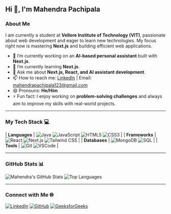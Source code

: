 ## Hi 👋, I'm Mahendra Pachipala

<!--
**MahendraPachipala/MahendraPachipala** is a ✨ _special_ ✨ repository because its `README.md` (this file) appears on your GitHub profile.
-->

### About Me

I am currently a student at **Vellore Institute of Technology (VIT)**, passionate about web development and eager to learn new technologies. My focus right now is mastering **Next.js** and building efficient web applications.

- 🔭 I’m currently working on an **AI-based personal assistant** built with **Next.js**.
- 🌱 I’m currently learning **Next.js**.
- 💬 Ask me about **Next.js, React, and AI assistant development**.
- 📫 How to reach me: [LinkedIn](https://www.linkedin.com/in/naga-mahendra-pachipala-54216623a/) | Email: [mahendrapachipala123@gmail.com](mailto:mahendrapachipala123@gmail.com)
- 😄 Pronouns: **He/Him**
- ⚡ Fun fact: I enjoy working on **problem-solving challenges** and always aim to improve my skills with real-world projects.

---

### My Tech Stack 💻

| **Languages**         | ![Java](https://img.shields.io/badge/Java-black?style=flat-square&logo=java) ![JavaScript](https://img.shields.io/badge/JavaScript-black?style=flat-square&logo=javascript) ![HTML5](https://img.shields.io/badge/HTML5-orange?style=flat-square&logo=html5) ![CSS3](https://img.shields.io/badge/CSS3-blue?style=flat-square&logo=css3) |
| **Frameworks**        | ![React](https://img.shields.io/badge/React-blue?style=flat-square&logo=react) ![Next.js](https://img.shields.io/badge/Next.js-black?style=flat-square&logo=next.js) ![Tailwind CSS](https://img.shields.io/badge/Tailwind%20CSS-blue?style=flat-square&logo=tailwind-css) |
| **Databases**         | ![MongoDB](https://img.shields.io/badge/MongoDB-green?style=flat-square&logo=mongodb) ![SQL](https://img.shields.io/badge/SQL-blue?style=flat-square&logo=mysql) |
| **Tools**             | ![Git](https://img.shields.io/badge/Git-black?style=flat-square&logo=git) ![VSCode](https://img.shields.io/badge/VSCode-blue?style=flat-square&logo=visual-studio-code) |

---

### GitHub Stats 📊

![Mahendra's GitHub Stats](https://github-readme-stats.vercel.app/api?username=MahendraPachipala&show_icons=true&theme=radical)
![Top Languages](https://github-readme-stats.vercel.app/api/top-langs/?username=MahendraPachipala&layout=compact&theme=radical)


---

### Connect with Me 🌐

[![LinkedIn](https://img.shields.io/badge/LinkedIn-blue?style=flat-square&logo=linkedin)](https://www.linkedin.com/in/naga-mahendra-pachipala-54216623a/)
[![GitHub](https://img.shields.io/badge/GitHub-black?style=flat-square&logo=github)](https://github.com/MahendraPachipala)
[![GeeksforGeeks](https://img.shields.io/badge/GeeksforGeeks-orange?style=flat-square&logo=geeksforGeeks)](https://www.geeksforgeeks.org/user/mahendrapacgsjl/)
